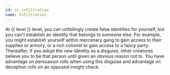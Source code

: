 ```yaml
---
id: zz_infiltration
name: Infiltration
---
```

At {{ level }} level, you can unfailingly create false identities for yourself, but you can't establish an identity that belongs to someone else. For example, you might establish yourself within mercenary gang to gain access to their supplies or armory, or a rich colonist to gain access to a fancy party. Thereafter, if you adopt the new identity as a disguise, other creatures believe you to be that person until given an obvious reason not to. You have advantage on persuasion rolls when using this disguise and advantage on deception rolls on an opposed insight check.
